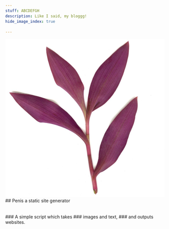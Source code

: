 ```yaml
---
stuff: ABCDEFGH
description: Like I said, my bloggg!
hide_image_index: true

---
```

<img src='wj.jpg' id ='wj'>
## Penis a static site generator
<br><br><br>
### A simple script which takes
### images and text,
### and outputs websites.
<br><br><br><br><br><br><br><br><br><br><br>

